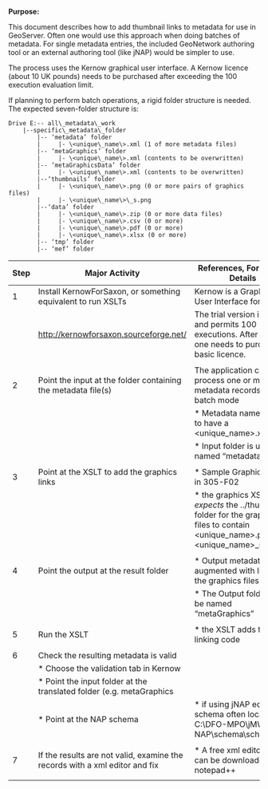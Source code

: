 ﻿**Purpose:**

This document describes how to add thumbnail links to metadata for use in GeoServer. Often one would use this approach when doing batches of metadata. For single metadata entries, the included GeoNetwork authoring tool or an external authoring tool (like jNAP) would be simpler to use.

The process uses the Kernow graphical user interface. A Kernow licence (about 10 UK pounds) needs to be purchased after exceeding the 100 execution evaluation limit.

If planning to perform batch operations, a rigid folder structure is needed. The expected seven-folder structure is:

```
Drive E:-- all\_metadata\_work
    |--specific\_metadata\_folder
        |-- ‘metadata’ folder
        |     |- \<unique\_name\>.xml (1 of more metadata files)
        |-- ‘metaGraphics’ folder
        |     |- \<unique\_name\>.xml (contents to be overwritten)
        |-- ‘metaGraphicsData’ folder
        |     |- \<unique\_name\>.xml (contents to be overwritten)
        |--‘thumbnails’ folder
        |     |- \<unique\_name\>.png (0 or more pairs of graphics files)
        |     |- \<unique\_name\>\_s.png
        |--‘data’ folder
        |     |- \<unique\_name\>.zip (0 or more data files)
        |     |- \<unique\_name\>.csv (0 or more)
        |     |- \<unique\_name\>.pdf (0 or more)
        |     |- \<unique\_name\>.xlsx (0 or more)
        |-- ‘tmp’ folder
        |-- ‘mef’ folder
```

| **Step** | **Major Activity**                          | **References, Forms and Details**                         |
|----------|---------------------------------------------|-----------------------------------------------------------|
|   1      | Install KernowForSaxon, or something equivalent to run XSLTs     | Kernow is a Graphical User Interface for XSLTs   |
|          |   http://kernowforsaxon.sourceforge.net/   | The trial version is free, and permits 100 executions. After that, one needs to purchase a basic licence.   |
|          |                                            |                                                            |
|   2      | Point the input at the folder containing the metadata file(s)  |  The application can process one or many metadata records in batch mode |
|          |                                            | * Metadata names need to have a \<unique\_name\>.xml       |
|          |                                            | *  Input folder is usually named “metadata”                |
|          |                                            |                                                            |
|   3      | Point at the XSLT to add the graphics links  | * Sample Graphics Xslt is in 305-F02                     |
|          |                                            | * the graphics XSLT *expects* the ../thumbnails folder for the graphics files to contain \<unique\_name\>.png and \<unique\_name\>\_s.png  |
|          |                                            |                                                            |
|   4      | Point the output at the result folder      | * Output metadata will be augmented with links to the graphics files  |
|          |                                            | * The Output folder could be named “metaGraphics”          |
|          |                                            |                                                            |
|   5      | Run the XSLT                               | * the XSLT adds the linking code                           |
|          |                                            |                                                            |
|   6      | Check the resulting metadata is valid      |          |
|          |  * Choose the validation tab in Kernow     |                                                            |
|          |  * Point the input folder at the translated folder (e.g. metaGraphics |                                 |
|          |  * Point at the NAP schema                 | * if using jNAP editor, schema often located at C:\\DFO-MPO\\jMW2 NAP\\schema\\schema.xsd |
|          |                                            |                                                            |
|   7      | If the results are not valid, examine the records with a xml editor and fix  | * A free xml editor that can be downloaded is notepad++ |
|          |                                            |                                                            |
